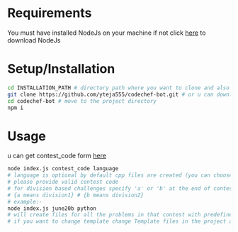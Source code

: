 # Requirements

You must have installed NodeJs on your machine if not click [here](https://nodejs.org/en/download/) to download NodeJs

# Setup/Installation

```bash
cd INSTALLATION_PATH # directory path where you want to clone and also the directory where you will write solutions
git clone https://github.com/yteja555/codechef-bot.git # or u can download and extact the zip file
cd codechef-bot # move to the project directory
npm i
```

# Usage
u can get contest_code form <a href="https://www.codechef.com/contests">here</a>
```bash 
node index.js contest_code language
# language is optional by default cpp files are created (you can choose from cpp, java, python)
# please provide valid contest code
# for division based challenges specify 'a' or 'b' at the end of contestcode
# {a means division1} # {b means division2}
# example:- 
node index.js june20b python
# will create files for all the problems in that contest with predefined template
# if you want to change template change Template files in the project as you like
```
